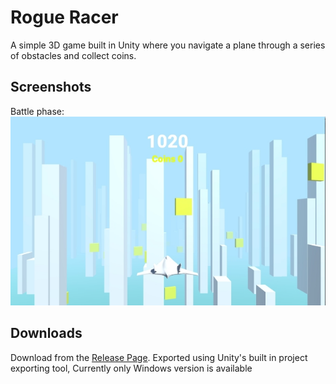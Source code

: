 # Rogue Racer
  A simple 3D game built in Unity where you navigate a plane 
  through a series of obstacles and collect coins.

## Screenshots
  Battle phase:
  ![Main](ScreenShots/scene1_screenshot.jpeg)

## Downloads
  Download from the [Release Page](https://github.com/Fossilia/FireEmblem7-java-version/releases). 
  Exported using Unity's built in project exporting tool, Currently only Windows version is available
